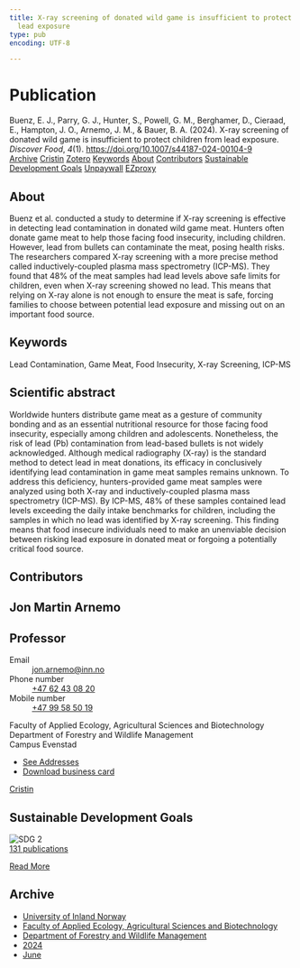 ```yaml
---
title: X-ray screening of donated wild game is insufficient to protect children from
  lead exposure
type: pub
encoding: UTF-8

---
```

<h1>Publication</h1>
<article id="csl-bib-container-TKFI6Q2F" class="csl-bib-container">
  <div class="csl-bib-body"> <div class="csl-entry">Buenz, E. J., Parry, G. J., Hunter, S., Powell, G. M., Berghamer, D., Cieraad, E., Hampton, J. O., Arnemo, J. M., &#38; Bauer, B. A. (2024). X-ray screening of donated wild game is insufficient to protect children from lead exposure. <i>Discover Food</i>, <i>4</i>(1). <a href="https://doi.org/10.1007/s44187-024-00104-9">https://doi.org/10.1007/s44187-024-00104-9</a></div> </div>
  <div class="csl-bib-buttons">
    <a href="#taxonomy-article-TKFI6Q2F" alt="archive" class="csl-bib-button">Archive</a>
    <a href="https://app.cristin.no/results/show.jsf?id=2275468" alt="Cristin" class="csl-bib-button">Cristin</a>
    <a href="http://zotero.org/groups/5881554/items/TKFI6Q2F" alt="Zotero" class="csl-bib-button">Zotero</a>
    <a href="#keywords-article-TKFI6Q2F" alt="keywords" class="csl-bib-button">Keywords</a>
    <a href="#about-article-TKFI6Q2F" alt="about_pub" class="csl-bib-button">About</a>
    <a href="#contributors-article-TKFI6Q2F" alt="contributors" class="csl-bib-button">Contributors</a>
    <a href="#sdg-article-TKFI6Q2F" alt="sdg" class="csl-bib-button">Sustainable Development Goals</a>
    <a href="https://link.springer.com/content/pdf/10.1007/s44187-024-00104-9.pdf" alt="Unpaywall" class="csl-bib-button">Unpaywall</a>
    <a href="https://link.springer.com/content/pdf/10.1007/s44187-024-00104-9.pdf" alt="EZproxy" class="csl-bib-button">EZproxy</a>
  </div>
  <div id="csl-bib-meta-container-TKFI6Q2F"></div>
</article>
<div id="csl-bib-meta-TKFI6Q2F" class="csl-bib-meta">
  <article id="about-article-TKFI6Q2F" class="about_pub-article">
    <h1>About</h1>
    Buenz et al. conducted a study to determine if X-ray screening is effective in detecting lead contamination in donated wild game meat. Hunters often donate game meat to help those facing food insecurity, including children. However, lead from bullets can contaminate the meat, posing health risks. The researchers compared X-ray screening with a more precise method called inductively-coupled plasma mass spectrometry (ICP-MS). They found that 48% of the meat samples had lead levels above safe limits for children, even when X-ray screening showed no lead. This means that relying on X-ray alone is not enough to ensure the meat is safe, forcing families to choose between potential lead exposure and missing out on an important food source.
  </article>
  <article id="keywords-article-TKFI6Q2F" class="keywords-article">
    <h1>Keywords</h1>
    Lead Contamination, Game Meat, Food Insecurity, X-ray Screening, ICP-MS
  </article>
  <article id="abstract-article-TKFI6Q2F" class="abstract-article">
    <h1>Scientific abstract</h1>
    Worldwide hunters distribute game meat as a gesture of community bonding and as an essential nutritional resource for those facing food insecurity, especially among children and adolescents. Nonetheless, the risk of lead (Pb) contamination from lead-based bullets is not widely acknowledged. Although medical radiography (X-ray) is the standard method to detect lead in meat donations, its efficacy in conclusively identifying lead contamination in game meat samples remains unknown. To address this deficiency, hunters-provided game meat samples were analyzed using both X-ray and inductively-coupled plasma mass spectrometry (ICP-MS). By ICP-MS, 48% of these samples contained lead levels exceeding the daily intake benchmarks for children, including the samples in which no lead was identified by X-ray screening. This finding means that food insecure individuals need to make an unenviable decision between risking lead exposure in donated meat or forgoing a potentially critical food source.
  </article>
  <article id="contributors-article-TKFI6Q2F" class="contributors-article">
    <h1>Contributors</h1>
    <div class="personas"> <div class="vrtx-hinn-person-card"> <div class="photo"> <i class="lar la-user-circle missing-person"></i> </div> <div class="info"> <hgroup><h1>Jon Martin Arnemo</h1> <h2>Professor</h2> </hgroup><dl> <dt>Email</dt> <dd> <a href="mailto:jon.arnemo@inn.no">jon.arnemo@inn.no</a> </dd> <dt>Phone number</dt> <dd><a href="tel:+4762430820"> +47 62 43 08 20 </a></dd> <dt>Mobile number</dt> <dd><a href="tel:+4799585019"> +47 99 58 50 19 </a></dd> </dl> <p> Faculty of Applied Ecology, Agricultural Sciences and Biotechnology<br> Department of Forestry and Wildlife Management<br> Campus Evenstad </p> <ul class="vrtx-hinn-links"> <li><a href="https://www.inn.no/english/find-an-employee/jon-arnemo.html#vrtx-hinn-addresses">See Addresses</a></li> <li><a href="https://www.inn.no/english/find-an-employee/jon-arnemo.html?vrtx=vcf">Download business card</a></li> </ul> </div> </div> <a href="https://app.cristin.no/persons/show.jsf?id=328246" alt="Cristin URL" class="personas-cristin">Cristin</a> </div>
  </article>
  <article id="sdg-article-TKFI6Q2F" class="sdg-article">
    <h1>Sustainable Development Goals</h1>
    <div class="sdg-container"><div id="sdg2" class="sdg">
        <img src="{{< params subfolder >}}images/sdg/sdg02_en.png" class="image" alt="SDG 2">
        <div class="sdg-overlay">
          <a href="/en/archive/?key=?sdg=2#archive" class="sdg-publication-count"><span>131</span> publications</a>
          <p><a href="https://sdgs.un.org/goals/goal2" class="sdg-read-more">Read More</a></p>
        </div>
      </div></div>
  </article>
  <article id="taxonomy-article-TKFI6Q2F" class="taxonomy-article">
    <h1>Archive</h1>
    <ul>
      <li>
        <a href="/en/archive/?key=3DCRN523">University of Inland Norway</a>
      </li>
      <li>
        <a href="/en/archive/?key=T77LXH6D">Faculty of Applied Ecology, Agricultural Sciences and Biotechnology</a>
      </li>
      <li>
        <a href="/en/archive/?key=7TRARPE3">Department of Forestry and Wildlife Management</a>
      </li>
      <li>
        <a href="/en/archive/?key=A4XX8HDP">2024</a>
      </li>
      <li>
        <a href="/en/archive/?key=7J8SDQWC">June</a>
      </li>
    </ul>
  </article>
</div>
